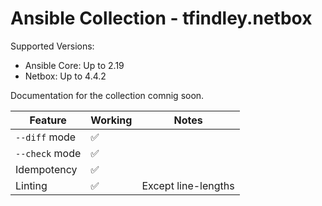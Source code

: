 # Ansible Collection - tfindley.netbox

Supported Versions:

- Ansible Core: Up to 2.19
- Netbox: Up to 4.4.2

Documentation for the collection comnig soon.

| Feature         | Working | Notes               |
| --------------- | ------- | ------------------- |
| `--diff` mode   | ✅      |                     |
| `--check` mode  | ✅      |                     |
| Idempotency     | ✅      |                     |
| Linting         | ✅      | Except line-lengths |